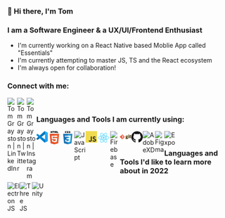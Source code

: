 ### 👋 Hi there, I'm Tom 

### I am a Software Engineer & a UX/UI/Frontend Enthusiast 
- I'm currently working on a React Native based Moblie App called "Essentials"
- I'm currently attempting to master JS, TS and the React ecosystem
- I'm always open for collaboration!

### Connect with me: 

[<img align="left" alt="Tom Grayston | LinkedIn" width="22px" src="https://www.transparentpng.com/thumb/linkedin/linkedin-icon-png-4.png" />](https://www.linkedin.com/in/tomgrayston/)
[<img align="left" alt="Tom Grayston  | Twitter" width="22px" src="https://www.transparentpng.com/thumb/twitter/twitter-bird-logo-pictures-0.png" />](https://twitter.com/Tom_Grayston)
[<img align="left" alt="Tom Grayston | Instagram" width="22px" src="https://www.transparentpng.com/thumb/logo-instagram/4u4DTk-instagram-logo-transparent-background.png" />](https://www.instagram.com/tomgrayston/)

<br />

### Languages and Tools I am currently using:

[<img align="left" alt="Visual Studio Code" width="26px" src="https://raw.githubusercontent.com/github/explore/80688e429a7d4ef2fca1e82350fe8e3517d3494d/topics/visual-studio-code/visual-studio-code.png" />](VSCode)
[<img align="left" alt="HTML5" width="30px" src="https://raw.githubusercontent.com/github/explore/80688e429a7d4ef2fca1e82350fe8e3517d3494d/topics/html/html.png" />](HTML)
[<img align="left" alt="CSS3" width="30px" src="https://raw.githubusercontent.com/github/explore/80688e429a7d4ef2fca1e82350fe8e3517d3494d/topics/css/css.png" />](CSS)
[<img align="left" alt="JavaScript" width="26px" src="https://upload.wikimedia.org/wikipedia/commons/thumb/4/4c/Typescript_logo_2020.svg/1200px-Typescript_logo_2020.svg.png" />](JS)
[<img align="left" alt="TypeScript" width="26px" src="https://raw.githubusercontent.com/github/explore/80688e429a7d4ef2fca1e82350fe8e3517d3494d/topics/javascript/javascript.png" />](TS)
[<img align="left" alt="React" width="30px" src="https://raw.githubusercontent.com/github/explore/80688e429a7d4ef2fca1e82350fe8e3517d3494d/topics/react/react.png" />](React)
[<img align="left" alt="Firebase" width="22px" src="https://cdn.freebiesupply.com/logos/large/2x/firebase-1-logo-png-transparent.png" />](firebase)
[<img align="left" alt="Git" width="26px" src="https://raw.githubusercontent.com/github/explore/80688e429a7d4ef2fca1e82350fe8e3517d3494d/topics/git/git.png" />](Git)
[<img align="left" alt="GitHub" width="26px" src="https://raw.githubusercontent.com/github/explore/78df643247d429f6cc873026c0622819ad797942/topics/github/github.png" />](github)
[<img align="left" alt="AdobeXD" width="28px" src="https://cdn.freebiesupply.com/logos/large/2x/adobe-xd-logo-png-transparent.png" />](AdobeXD)
[<img align="left" alt="Figma" width="21px" src="https://upload.wikimedia.org/wikipedia/commons/3/33/Figma-logo.svg" />](Figma)
[<img align="left" alt="Expo" width="28px" src="https://seeklogo.com/images/E/expo-logo-01BB2BCFC3-seeklogo.com.png" />](Expo)

<br />

### Languages and Tools I'd like to learn more about in 2022
[<img align="left" alt="Electron JS" width="28px" src="https://upload.wikimedia.org/wikipedia/commons/thumb/9/91/Electron_Software_Framework_Logo.svg/1200px-Electron_Software_Framework_Logo.svg.png" />](Electron)
[<img align="left" alt="Three JS" width="28px" src="https://aws1.discourse-cdn.com/standard17/uploads/threejs/original/2X/e/e4f86d2200d2d35c30f7b1494e96b9595ebc2751.png" />](ThreeJS)
[<img align="left" alt="Unity" width="28px" src="https://i.redd.it/tu3gt6ysfxq71.png" />](Unity)
